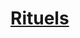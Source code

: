 ﻿---
!LinkItem
Link: l5r_rituals_hd.md
NameLink: <!--NameLink-->[Rituels](hd_l5r_rituals.md)<!--/NameLink-->
Id: l5r_index_hd.md#rituels
ParentLink: l5r_index_hd.md#les-cinq-royaumes--les-règles-spécifiques
Name: Rituels
ParentName: 'Les Cinq Royaumes : Les règles spécifiques'
---




# [Rituels](hd_l5r_rituals.md)




